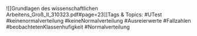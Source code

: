 
![[Grundlagen des wissenschaftlichen Arbeitens_Groß_II_310323.pdf#page=23]]Tags & Topics:
   #UTest
   #keinenormalverteilung
   #keineNormalverteilung
   #Ausreierwerte
   #Fallzahlen
   #beobachtetenKlassenhufigkeit
   #Normalverteilung